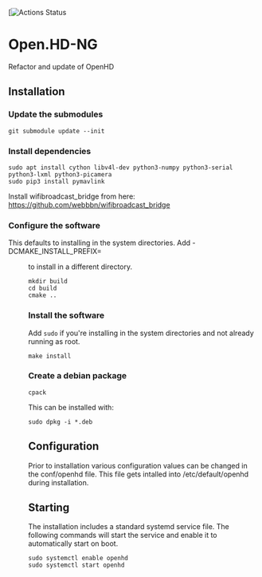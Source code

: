 [![Actions Status](https://github.com/webbbn/Open.HD-NG/workflows/build-debs/badge.svg)

# Open.HD-NG
Refactor and update of OpenHD

## Installation

### Update the submodules

~~~
git submodule update --init
~~~

### Install dependencies

~~~
sudo apt install cython libv4l-dev python3-numpy python3-serial python3-lxml python3-picamera
sudo pip3 install pymavlink
~~~

Install wifibroadcast_bridge from here: https://github.com/webbbn/wifibroadcast_bridge

### Configure the software

This defaults to installing in the system directories. Add -DCMAKE_INSTALL_PREFIX=<dir> to install in a different directory.

~~~
mkdir build
cd build
cmake ..
~~~

### Install the software

Add `sudo` if you're installing in the system directories and not already running as root.

~~~
make install
~~~

### Create a debian package

~~~
cpack
~~~

This can be installed with:

~~~
sudo dpkg -i *.deb
~~~

## Configuration

Prior to installation various configuration values can be changed in the conf/openhd file. This file gets intalled into /etc/default/openhd during installation.

## Starting

The installation includes a standard systemd service file. The following commands will start the service and enable it to automatically start on boot.

~~~
sudo systemctl enable openhd
sudo systemctl start openhd
~~~
